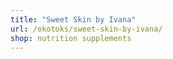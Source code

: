 ```yaml
---
title: "Sweet Skin by Ivana"
url: /okotoks/sweet-skin-by-ivana/
shop: nutrition supplements
---
```

